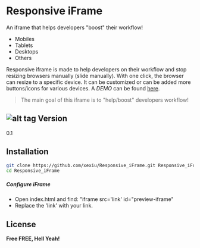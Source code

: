 Responsive iFrame
=========

An iframe that helps developers "boost" their workflow!

  - Mobiles
  - Tablets
  - Desktops
  - Others

Responsive iframe is made to help developers on their workflow and stop resizing browsers manually (slide manually). With one click, the browser can resize to a specific device. It can be customized or can be added more buttons/icons for various devices.  A *DEMO*  can be found <a href="http://1st-hacks.com/demo" target="_blank">here</a>.

> The main goal of this iframe is to "help/boost" developers workflow!

![alt tag](http://1st-hacks.com/demo/res_demo.png)
Version
----

0.1

Installation
--------------

```sh
git clone https://github.com/xexiu/Responsive_iFrame.git Responsive_iFrame
cd Responsive_iFrame
```

##### Configure iFrame

* Open index.html and find: "iframe src='link' id="preview-iframe"
* Replace the 'link' with your link.


License
----


**Free FREE, Hell Yeah!**
